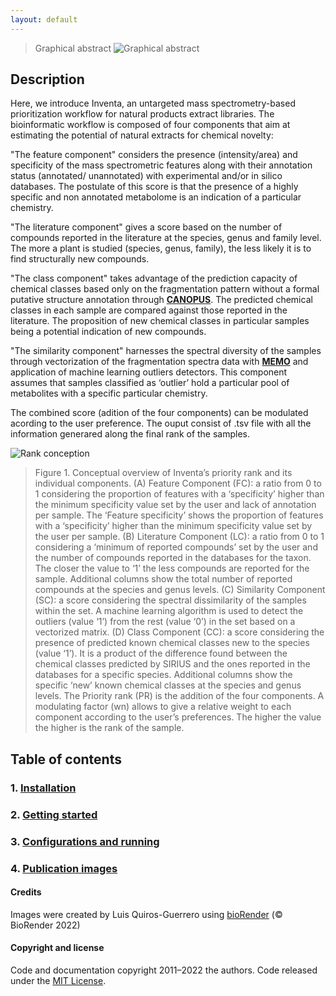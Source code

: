 ```yaml
---
layout: default
---
```

>  Graphical abstract
![Graphical abstract](/assets/img/graphical_abstract.png)


## Description 

Here, we introduce Inventa, an untargeted mass spectrometry-based prioritization workflow for natural products extract libraries. The bioinformatic workflow is composed of four components that aim at estimating the potential of natural extracts for chemical novelty: 

"The feature component" considers the presence (intensity/area) and specificity of the mass spectrometric features along with their annotation status (annotated/ unannotated) with experimental and/or in silico databases. The postulate of this score is that the presence of a highly specific and non annotated metabolome is an indication of a particular chemistry. 

"The literature component" gives a score based on the number of compounds reported in the literature at the species, genus and family level. The more a plant is studied  (species, genus, family), the less likely it is to find structurally new compounds. 

"The class component" takes advantage of the prediction capacity of chemical classes based only on the fragmentation pattern without a formal putative structure annotation through [**CANOPUS**](). The predicted chemical classes in each sample are compared against those reported in the literature. The proposition of new chemical classes in particular samples being a potential indication  of new compounds. 

"The similarity component" harnesses the spectral diversity of the samples through vectorization of the fragmentation spectra data with [**MEMO**](https://doi.org/10.3389/fbinf.2022.842964) and application of machine learning outliers detectors. This component assumes that samples classified as ‘outlier’ hold a particular pool of metabolites  with a specific particular chemistry.

The combined score (adition of the four components) can be modulated acording to the user preference. The ouput consist of .tsv file with all the information generared along the final rank of the samples.

![Rank conception](/assets/img/Detailed_priorityrank.png)

>Figure 1. Conceptual overview of Inventa’s priority rank and its individual components. (A) Feature Component (FC): a ratio from 0 to 1 considering the proportion of features with a ‘specificity’ higher than the minimum specificity value set by the user and lack of annotation per sample. The ‘Feature specificity’ shows the proportion of features with a ‘specificity’ higher than the minimum specificity value set by the user per sample. (B) Literature Component (LC): a ratio from 0 to 1 considering a ‘minimum of reported compounds’ set by the user and the number of compounds reported in the databases for the taxon. The closer the value to ‘1’ the less compounds are reported for the sample. Additional columns show the total number of reported compounds at the species and genus levels. (C) Similarity Component (SC): a score considering the spectral dissimilarity of the samples within the set. A machine learning algorithm is used to detect the outliers (value ‘1’) from the rest (value ‘0’) in the set based on a vectorized matrix. (D) Class Component (CC): a score considering the presence of predicted known chemical classes new to the species (value ‘1’). It is a product of the difference found between the chemical classes predicted by SIRIUS and the ones reported in the databases for a specific species. Additional columns show the specific ‘new’ known chemical classes at the species and genus levels. The Priority rank (PR) is the addition of the four components. A modulating factor (wn) allows to give a relative weight to each component according to the user’s preferences. The higher the value the higher is the rank of the sample. 
> 


<!-- toc -->

## Table of contents


### 1. [**Installation**](installation.md) 

### 2. [**Getting started**](getting-started.md) 

### 3. [**Configurations and running**](configuration-options.md)

### 4. [**Publication images**](Publication_images.md)

<!-- tocstop -->


#### Credits
Images were created by Luis Quiros-Guerrero using [bioRender](https://biorender.com/) (© BioRender 2022)

#### Copyright and license

Code and documentation copyright 2011–2022 the authors. Code released under the [MIT License](https://github.com/luigiquiros/inventa/blob/main/LICENSE).
